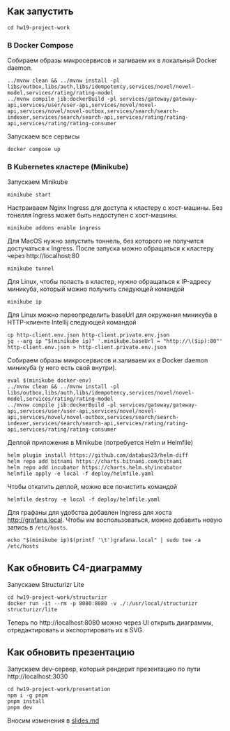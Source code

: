 ## Как запустить

```shell
cd hw19-project-work
```

### В Docker Compose

Собираем образы микросервисов и заливаем их в локальный Docker daemon.
```shell
../mvnw clean && ../mvnw install -pl libs/outbox,libs/auth,libs/idempotency,services/novel/novel-model,services/rating/rating-model 
../mvnw compile jib:dockerBuild -pl services/gateway/gateway-api,services/user/user-api,services/novel/novel-api,services/novel/novel-outbox,services/search/search-indexer,services/search/search-api,services/rating/rating-api,services/rating/rating-consumer 
```

Запускаем все сервисы
```shell
docker compose up
```

### В Kubernetes кластере (Minikube)

Запускаем Minikube
```shell
minikube start
```

Настраиваем Nginx Ingress для доступа к кластеру с хост-машины.
Без тонелля Ingress может быть недоступен с хост-машины.
```shell
minikube addons enable ingress
```

Для MacOS нужно запустить тоннель, без которого не получится достучаться к Ingress.
После запуска можно обращаться к кластеру через http://localhost:80
```shell
minikube tunnel
```

Для Linux, чтобы попасть в кластер, нужно обращаться к IP-адресу миникуба, который можно получить следующей командой
```shell
minikube ip
```

Для Linux можно переопределить baseUrl для окружения миникуба в HTTP-клиенте Intellij следующей командой
```shell
cp http-client.env.json http-client.private.env.json
jq --arg ip "$(minikube ip)" '.minikube.baseUrl = "http://\($ip):80"' http-client.env.json > http-client.private.env.json
```

Собираем образы микросервисов и заливаем их в Docker daemon миникуба (у него есть свой внутри).
```shell
eval $(minikube docker-env)
../mvnw clean && ../mvnw install -pl libs/outbox,libs/auth,libs/idempotency,services/novel/novel-model,services/rating/rating-model 
../mvnw compile jib:dockerBuild -pl services/gateway/gateway-api,services/user/user-api,services/novel/novel-api,services/novel/novel-outbox,services/search/search-indexer,services/search/search-api,services/rating/rating-api,services/rating/rating-consumer
```

Деплой приложения в Minikube (потребуется Helm и Helmfile)
```shell
helm plugin install https://github.com/databus23/helm-diff
helm repo add bitnami https://charts.bitnami.com/bitnami
helm repo add incubator https://charts.helm.sh/incubator
helmfile apply -e local -f deploy/helmfile.yaml
```

Чтобы откатить деплой, можно все почистить командой
```
helmfile destroy -e local -f deploy/helmfile.yaml
```

Для графаны для удобства добавлен Ingress для хоста http://grafana.local.
Чтобы им воспользоваться, можно добавить новую запись в `/etc/hosts`.
```shell
echo "$(minikube ip)$(printf '\t')grafana.local" | sudo tee -a /etc/hosts
```

## Как обновить C4-диаграмму 

Запускаем Structurizr Lite 
```shell
cd hw19-project-work/structurizr
docker run -it --rm -p 8080:8080 -v ./:/usr/local/structurizr structurizr/lite
```

Теперь по http://localhost:8080 можно через UI открыть диаграммы, отредактировать и экспортировать их в SVG.

## Как обновить презентацию

Запускаем dev-сервер, который рендерит презентацию по пути http://localhost:3030
```shell
cd hw19-project-work/presentation
npm i -g pnpm
pnpm install
pnpm dev
```

Вносим изменения в [slides.md](presentation/slides.md)